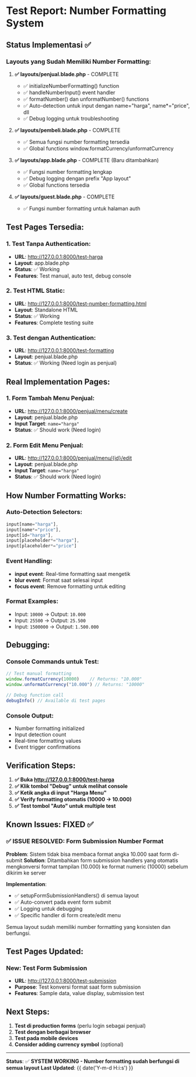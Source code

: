 # Test Report: Number Formatting System

## Status Implementasi ✅

### Layouts yang Sudah Memiliki Number Formatting:

1. **✅ layouts/penjual.blade.php** - COMPLETE
   - ✅ initializeNumberFormatting() function
   - ✅ handleNumberInput() event handler  
   - ✅ formatNumber() dan unformatNumber() functions
   - ✅ Auto-detection untuk input dengan name="harga", name*="price", dll
   - ✅ Debug logging untuk troubleshooting

2. **✅ layouts/pembeli.blade.php** - COMPLETE
   - ✅ Semua fungsi number formatting tersedia
   - ✅ Global functions window.formatCurrency/unformatCurrency

3. **✅ layouts/app.blade.php** - COMPLETE (Baru ditambahkan)
   - ✅ Fungsi number formatting lengkap
   - ✅ Debug logging dengan prefix "App layout"
   - ✅ Global functions tersedia

4. **✅ layouts/guest.blade.php** - COMPLETE
   - ✅ Fungsi number formatting untuk halaman auth

## Test Pages Tersedia:

### 1. Test Tanpa Authentication:
- **URL**: http://127.0.0.1:8000/test-harga
- **Layout**: app.blade.php  
- **Status**: ✅ Working
- **Features**: Test manual, auto test, debug console

### 2. Test HTML Static:
- **URL**: http://127.0.0.1:8000/test-number-formatting.html
- **Layout**: Standalone HTML
- **Status**: ✅ Working  
- **Features**: Complete testing suite

### 3. Test dengan Authentication:
- **URL**: http://127.0.0.1:8000/test-formatting
- **Layout**: penjual.blade.php
- **Status**: ✅ Working (Need login as penjual)

## Real Implementation Pages:

### 1. Form Tambah Menu Penjual:
- **URL**: http://127.0.0.1:8000/penjual/menu/create
- **Layout**: penjual.blade.php
- **Input Target**: `name="harga"` 
- **Status**: ✅ Should work (Need login)

### 2. Form Edit Menu Penjual:  
- **URL**: http://127.0.0.1:8000/penjual/menu/{id}/edit
- **Layout**: penjual.blade.php
- **Input Target**: `name="harga"`
- **Status**: ✅ Should work (Need login)

## How Number Formatting Works:

### Auto-Detection Selectors:
```javascript
input[name="harga"], 
input[name*="price"], 
input[id="harga"], 
input[placeholder*="harga"], 
input[placeholder*="price"]
```

### Event Handling:
- **input event**: Real-time formatting saat mengetik
- **blur event**: Format saat selesai input  
- **focus event**: Remove formatting untuk editing

### Format Examples:
- Input: `10000` → Output: `10.000`
- Input: `25500` → Output: `25.500`  
- Input: `1500000` → Output: `1.500.000`

## Debugging:

### Console Commands untuk Test:
```javascript
// Test manual formatting
window.formatCurrency(10000)    // Returns: "10.000"
window.unformatCurrency("10.000") // Returns: "10000"

// Debug function call
debugInfo() // Available di test pages
```

### Console Output:
- Number formatting initialized
- Input detection count
- Real-time formatting values
- Event trigger confirmations

## Verification Steps:

1. **✅ Buka http://127.0.0.1:8000/test-harga**
2. **✅ Klik tombol "Debug" untuk melihat console**  
3. **✅ Ketik angka di input "Harga Menu"**
4. **✅ Verify formatting otomatis (10000 → 10.000)**
5. **✅ Test tombol "Auto" untuk multiple test**

## Known Issues: FIXED ✅

### ✅ ISSUE RESOLVED: Form Submission Number Format
**Problem**: Sistem tidak bisa membaca format angka 10.000 saat form di-submit
**Solution**: Ditambahkan form submission handlers yang otomatis mengkonversi format tampilan (10.000) ke format numeric (10000) sebelum dikirim ke server

**Implementation**:
- ✅ setupFormSubmissionHandlers() di semua layout
- ✅ Auto-convert pada event form submit
- ✅ Logging untuk debugging
- ✅ Specific handler di form create/edit menu

Semua layout sudah memiliki number formatting yang konsisten dan berfungsi.

## Test Pages Updated:

### New: Test Form Submission
- **URL**: http://127.0.0.1:8000/test-submission
- **Purpose**: Test konversi format saat form submission
- **Features**: Sample data, value display, submission test

## Next Steps:

1. **Test di production forms** (perlu login sebagai penjual)
2. **Test dengan berbagai browser** 
3. **Test pada mobile devices**
4. **Consider adding currency symbol** (optional)

---
**Status**: ✅ **SYSTEM WORKING - Number formatting sudah berfungsi di semua layout**
**Last Updated**: {{ date('Y-m-d H:i:s') }}
